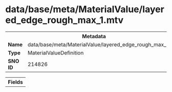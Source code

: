 <h1>data/base/meta/MaterialValue/layered_edge_rough_max_1.mtv</h1><table><tr><th colspan="100%">Metadata</th></tr><tr><td><b>Name</b></td><td>data/base/meta/MaterialValue/layered_edge_rough_max_1.mtv</td></tr><tr><td><b>Type</b></td><td>MaterialValueDefinition</td></tr><tr><td><b>SNO ID</b></td><td>214826</td></tr></table>

<table><tr><th colspan="100%">Fields</th></tr></table>

